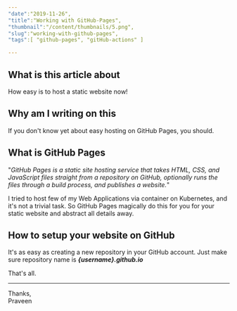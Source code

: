 ```yaml
---
"date":"2019-11-26",
"title":"Working with GitHub-Pages",
"thumbnail":"/content/thumbnails/5.png",
"slug":"working-with-github-pages",
"tags":[ "github-pages", "gitHub-actions" ]

---
```

## What is this article about
How easy is to host a static website now!

## Why am I writing on this
If you don't know yet about easy hosting on GitHub Pages, you should.

## What is GitHub Pages
"*GitHub Pages is a static site hosting service that takes HTML, CSS, and JavaScript files straight from a repository on GitHub, optionally runs the files through a build process, and publishes a website.*"

I tried to host few of my Web Applications via container on Kubernetes, and it's not a trivial task. So GitHub Pages magically do this for you for your static website and abstract all details away.

## How to setup your website on GitHub
It's as easy as creating a new repository in your GitHub account. Just make sure repository name is ***{username}.github.io***

That's all.

---
Thanks,  
Praveen
